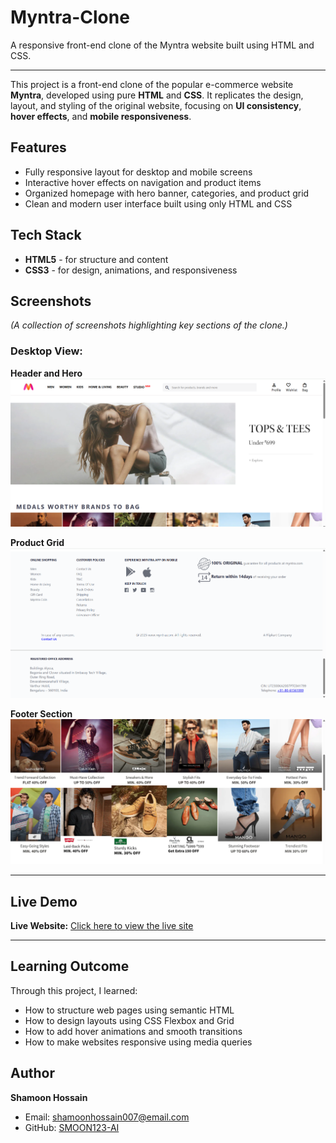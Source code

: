 # Myntra-Clone

A responsive front-end clone of the Myntra website built using HTML and CSS.

---

This project is a front-end clone of the popular e-commerce website **Myntra**, developed using pure **HTML** and **CSS**. It replicates the design, layout, and styling of the original website, focusing on **UI consistency**, **hover effects**, and **mobile responsiveness**.

## Features

- Fully responsive layout for desktop and mobile screens
- Interactive hover effects on navigation and product items
- Organized homepage with hero banner, categories, and product grid
- Clean and modern user interface built using only HTML and CSS

## Tech Stack

- **HTML5** - for structure and content
- **CSS3** - for design, animations, and responsiveness

## Screenshots

*(A collection of screenshots highlighting key sections of the clone.)*

### Desktop View:

**Header and Hero**
![Myntra Clone Header and Hero Section](images/homepage-hero.png)

**Product Grid**
![Myntra Clone Product Collection Grid](images/homepage-products.png)

**Footer Section**
![Myntra Clone Footer and Contact Information](images/homepage-footer.png)

---

## Live Demo

**Live Website:** [Click here to view the live site](https://smoon123-ai.github.io/Myntra-Clone/)

---

## Learning Outcome

Through this project, I learned:
- How to structure web pages using semantic HTML
- How to design layouts using CSS Flexbox and Grid
- How to add hover animations and smooth transitions
- How to make websites responsive using media queries

## Author

**Shamoon Hossain**

- Email: shamoonhossain007@email.com
- GitHub: [SMOON123-AI](https://github.com/SMOON123-AI)
